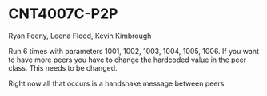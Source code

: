 # CNT4007C-P2P

Ryan Feeny, Leena Flood, Kevin Kimbrough

Run 6 times with parameters 1001, 1002, 1003, 1004, 1005, 1006. If you want to have more peers you have to change the hardcoded value in the peer class. This needs to be changed.

Right now all that occurs is a handshake message between peers.


